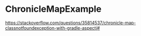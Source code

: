# ChronicleMapExample
https://stackoverflow.com/questions/35814537/chronicle-map-classnotfoundexception-with-gradle-aspectj#
